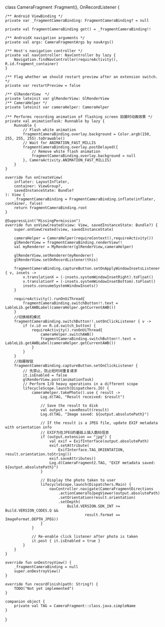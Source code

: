 class CameraFragment :Fragment(), OnRecordListener {

    /** Android ViewBinding */
    private var _fragmentCameraBinding: FragmentCameraBinding? = null

    private val fragmentCameraBinding get() = _fragmentCameraBinding!!

    /** AndroidX navigation arguments */
    private val args: CameraFragmentArgs by navArgs()

    /** Host's navigation controller */
    private val navController: NavController by lazy {
        Navigation.findNavController(requireActivity(), R.id.fragment_container)
    }

    /** Flag whether we should restart preview after an extension switch. */
    private var restartPreview = false

    /** GlRenderView  */
    private lateinit var glRenderView: GlRenderView
    /** CameraHelper */
    private lateinit var cameraHelper: CameraHelper

    /** Performs recording animation of flashing screen 拍摄时动画效果 */
    private val animationTask: Runnable by lazy {
        Runnable {
            // Flash white animation
            fragmentCameraBinding.overlay.background = Color.argb(150, 255, 255, 255).toDrawable()
            // Wait for ANIMATION_FAST_MILLIS
            fragmentCameraBinding.overlay.postDelayed({
                // Remove white flash animation
                fragmentCameraBinding.overlay.background = null
            }, CameraActivity.ANIMATION_FAST_MILLIS)
        }
    }

    override fun onCreateView(
        inflater: LayoutInflater,
        container: ViewGroup?,
        savedInstanceState: Bundle?
    ): View {
        _fragmentCameraBinding = FragmentCameraBinding.inflate(inflater, container, false)
        return fragmentCameraBinding.root
    }

    @SuppressLint("MissingPermission")
    override fun onViewCreated(view: View, savedInstanceState: Bundle?) {
        super.onViewCreated(view, savedInstanceState)

        cameraHelper = CameraHelper(requireContext(),requireActivity())
        glRenderView = fragmentCameraBinding.renderView!!
        val myRenderer = MyRenderer(glRenderView,cameraHelper)

        glRenderView.setRenderer(myRenderer)
        glRenderView.setOnRecordListener(this)

        fragmentCameraBinding.captureButton.setOnApplyWindowInsetsListener { v, insets ->
            v.translationX = (-insets.systemWindowInsetRight).toFloat()
            v.translationY = (-insets.systemWindowInsetBottom).toFloat()
            insets.consumeSystemWindowInsets()
        }

        requireActivity().runOnUiThread{
            fragmentCameraBinding.switchButton!!.text = LableLib.getAWBLabel(cameraHelper.getCurrentAWB())
        }
        //切换相机模式
        fragmentCameraBinding.switchButton!!.setOnClickListener { v ->
            if (v.id == R.id.switch_button) {
                requireActivity().runOnUiThread{
                    cameraHelper.switchAWB()
                    fragmentCameraBinding.switchButton!!.text = LableLib.getAWBLabel(cameraHelper.getCurrentAWB())
                }
            }
        }
        //拍摄按钮
        fragmentCameraBinding.captureButton.setOnClickListener {
            // 先禁止，防止短时间重复请求
            it.isEnabled = false
            glRenderView.post(animationTask)
            // Perform I/O heavy operations in a different scope
            lifecycleScope.launch(Dispatchers.IO) {
                cameraHelper.takePhoto().use { result ->
                    Log.d(TAG, "Result received: $result")

                    // Save the result to disk
                    val output = saveResult(result)
                    Log.d(TAG, "Image saved: ${output.absolutePath}")

                    // If the result is a JPEG file, update EXIF metadata with orientation info
                    // EXIF为在JPEG的基础上插入数码信息
                    if (output.extension == "jpg") {
                        val exif = ExifInterface(output.absolutePath)
                        exif.setAttribute(
                            ExifInterface.TAG_ORIENTATION, result.orientation.toString())
                        exif.saveAttributes()
                        Log.d(CameraFragment2.TAG, "EXIF metadata saved: ${output.absolutePath}")
                    }

                    // Display the photo taken to user
                    lifecycleScope.launch(Dispatchers.Main) {
                        navController.navigate(CameraFragmentDirections
                            .actionCameraToJpegViewer(output.absolutePath)
                            .setOrientation(result.orientation)
                            .setDepth(
                                Build.VERSION.SDK_INT >= Build.VERSION_CODES.Q &&
                                        result.format == ImageFormat.DEPTH_JPEG))
                    }
                }

                // Re-enable click listener after photo is taken
                it.post { it.isEnabled = true }
            }
        }
    }

    override fun onDestroyView() {
        _fragmentCameraBinding = null
        super.onDestroyView()
    }

    override fun recordFinish(path: String?) {
        TODO("Not yet implemented")
    }

    companion object {
        private val TAG = CameraFragment::class.java.simpleName
    }
}

